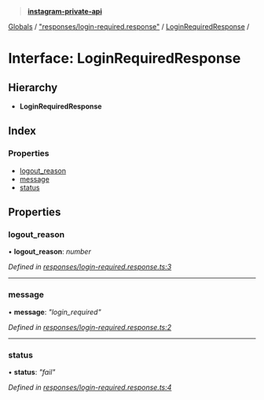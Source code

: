 > **[instagram-private-api](../README.md)**

[Globals](../README.md) / ["responses/login-required.response"](../modules/_responses_login_required_response_.md) / [LoginRequiredResponse](_responses_login_required_response_.loginrequiredresponse.md) /

# Interface: LoginRequiredResponse

## Hierarchy

- **LoginRequiredResponse**

## Index

### Properties

- [logout_reason](_responses_login_required_response_.loginrequiredresponse.md#logout_reason)
- [message](_responses_login_required_response_.loginrequiredresponse.md#message)
- [status](_responses_login_required_response_.loginrequiredresponse.md#status)

## Properties

### logout_reason

• **logout_reason**: _number_

_Defined in [responses/login-required.response.ts:3](https://github.com/realinstadude/instagram-private-api/blob/4ae8fec/src/responses/login-required.response.ts#L3)_

---

### message

• **message**: _"login_required"_

_Defined in [responses/login-required.response.ts:2](https://github.com/realinstadude/instagram-private-api/blob/4ae8fec/src/responses/login-required.response.ts#L2)_

---

### status

• **status**: _"fail"_

_Defined in [responses/login-required.response.ts:4](https://github.com/realinstadude/instagram-private-api/blob/4ae8fec/src/responses/login-required.response.ts#L4)_
